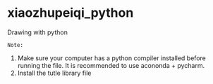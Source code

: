 # xiaozhupeiqi_python
Drawing with python

`Note: `
1. Make sure your computer has a python compiler installed before running the file. It is recommended to use acononda + pycharm.
2. Install the tutle library file
